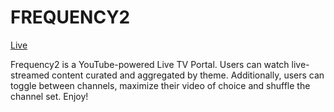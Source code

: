 # FREQUENCY2

[Live](https://frequency2.live)

Frequency2 is a YouTube-powered Live TV Portal. Users can watch live-streamed content curated and aggregated by theme. Additionally, users can toggle between channels, maximize their video of choice and shuffle the channel set. Enjoy!

